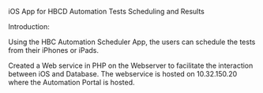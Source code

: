 iOS App for HBCD Automation Tests Scheduling and Results

Introduction:

Using the HBC Automation Scheduler App, the users can schedule the tests from their iPhones or iPads.

Created a Web service in PHP on the Webserver to facilitate the interaction between iOS and Database. The webservice is hosted on 10.32.150.20 where the Automation Portal is hosted.
